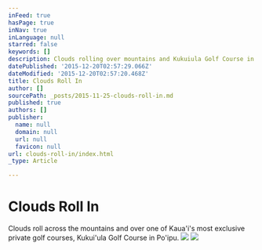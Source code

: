 ```yaml
---
inFeed: true
hasPage: true
inNav: true
inLanguage: null
starred: false
keywords: []
description: Clouds rolling over mountains and Kukuiula Golf Course in Poipu
datePublished: '2015-12-20T02:57:29.066Z'
dateModified: '2015-12-20T02:57:20.468Z'
title: Clouds Roll In
author: []
sourcePath: _posts/2015-11-25-clouds-roll-in.md
published: true
authors: []
publisher:
  name: null
  domain: null
  url: null
  favicon: null
url: clouds-roll-in/index.html
_type: Article

---
```

# Clouds Roll In

Clouds roll across the mountains and over one of Kaua'i's most exclusive private golf courses, Kukui'ula Golf Course in Po'ipu.
![](https://the-grid-user-content.s3-us-west-2.amazonaws.com/d9b8535c-aed7-4f29-a892-7a598a431027.jpg)
![](https://the-grid-user-content.s3-us-west-2.amazonaws.com/20cad2f3-66d0-43e5-83b5-b91ee4225b94.JPG)